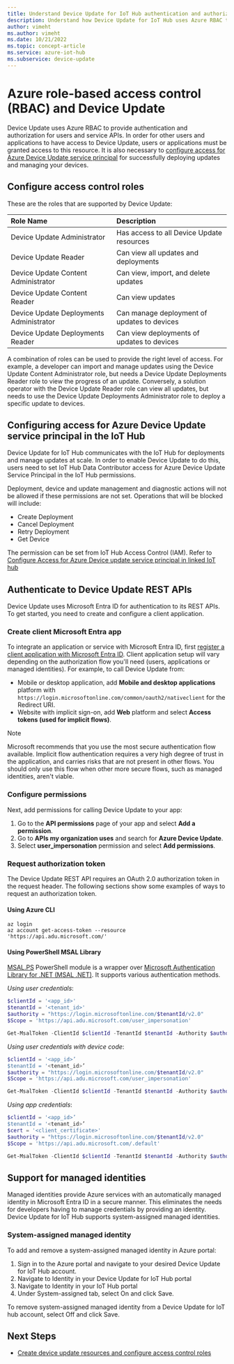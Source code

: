 ```yaml
---
title: Understand Device Update for IoT Hub authentication and authorization
description: Understand how Device Update for IoT Hub uses Azure RBAC to provide authentication and authorization for users and service APIs.
author: vimeht
ms.author: vimeht
ms.date: 10/21/2022
ms.topic: concept-article
ms.service: azure-iot-hub
ms.subservice: device-update
---
```


# Azure role-based access control (RBAC) and Device Update

Device Update uses Azure RBAC to provide authentication and authorization for users and service APIs. In order for other users and applications to have access to Device Update, users or applications must be granted access to this resource. It is also necessary to [configure access for Azure Device Update service principal](./device-update-control-access.md#configuring-access-for-azure-device-update-service-principal-in-the-iot-hub) for successfully deploying updates and managing your devices.

## Configure access control roles

 These are the roles that are supported by Device Update:

|   Role Name   | Description  |
| :--------- | :---- |
|  Device Update Administrator | Has access to all Device Update resources  |
|  Device Update Reader| Can view all updates and deployments |
|  Device Update Content Administrator | Can view, import, and delete updates  |
|  Device Update Content Reader | Can view updates  |
|  Device Update Deployments Administrator | Can manage deployment of updates to devices|
|  Device Update Deployments Reader| Can view deployments of updates to devices |

A combination of roles can be used to provide the right level of access. For example, a developer can import and manage updates using the Device Update Content Administrator role, but needs a Device Update Deployments Reader role to view the progress of an update. Conversely, a solution operator with the Device Update Reader role can view all updates, but needs to use the Device Update Deployments Administrator role to deploy a specific update to devices.

## Configuring access for Azure Device Update service principal in the IoT Hub

Device Update for IoT Hub communicates with the IoT Hub for deployments and manage updates at scale. In order to enable Device Update to do this, users need to set IoT Hub Data Contributor access for Azure Device Update Service Principal in the IoT Hub permissions. 

Deployment, device and update management and diagnostic actions will not be allowed if these permissions are not set. Operations that will be blocked will include:
* Create Deployment
* Cancel Deployment
* Retry Deployment 
* Get Device

The permission can be set from IoT Hub Access Control (IAM). Refer to [Configure Access for Azure Device update service principal in linked IoT hub](configure-access-control-device-update.md#configure-access-for-azure-device-update-service-principal-in-linked-iot-hub)

## Authenticate to Device Update REST APIs

Device Update uses Microsoft Entra ID for authentication to its REST APIs. To get started, you need to create and configure a client application.

<a name='create-client-azure-ad-app'></a>

### Create client Microsoft Entra app

To integrate an application or service with Microsoft Entra ID, first [register a client application with Microsoft Entra ID](../active-directory/develop/quickstart-register-app.md). Client application setup will vary depending on the authorization flow you'll need (users, applications or managed identities). For example, to call Device Update from:

* Mobile or desktop application, add **Mobile and desktop applications** platform with `https://login.microsoftonline.com/common/oauth2/nativeclient` for the Redirect URI.
* Website with implicit sign-on, add **Web** platform and select **Access tokens (used for implicit flows)**.

>[!NOTE]
>Microsoft recommends that you use the most secure authentication flow available. Implicit flow authentication requires a very high degree of trust in the application, and carries risks that are not present in other flows. You should only use this flow when other more secure flows, such as managed identities, aren't viable.

### Configure permissions

Next, add permissions for calling Device Update to your app:

1. Go to the **API permissions** page of your app and select **Add a permission**.
2. Go to **APIs my organization uses** and search for **Azure Device Update**.
3. Select **user_impersonation** permission and select **Add permissions**.

### Request authorization token

The Device Update REST API requires an OAuth 2.0 authorization token in the request header. The following sections show some examples of ways to request an authorization token.

#### Using Azure CLI

```azurecli
az login
az account get-access-token --resource 'https://api.adu.microsoft.com/'
```

#### Using PowerShell MSAL Library

[MSAL.PS](https://github.com/AzureAD/MSAL.PS) PowerShell module is a wrapper over [Microsoft Authentication Library for .NET (MSAL .NET)](https://github.com/AzureAD/microsoft-authentication-library-for-dotnet). It supports various authentication methods.

_Using user credentials_:

```powershell
$clientId = '<app_id>'
$tenantId = '<tenant_id>'
$authority = "https://login.microsoftonline.com/$tenantId/v2.0"
$Scope = 'https://api.adu.microsoft.com/user_impersonation'

Get-MsalToken -ClientId $clientId -TenantId $tenantId -Authority $authority -Scopes $Scope
```

_Using user credentials with device code_:

```powershell
$clientId = '<app_id>’
$tenantId = '<tenant_id>’
$authority = "https://login.microsoftonline.com/$tenantId/v2.0"
$Scope = 'https://api.adu.microsoft.com/user_impersonation'

Get-MsalToken -ClientId $clientId -TenantId $tenantId -Authority $authority -Scopes $Scope -Interactive -DeviceCode
```

_Using app credentials_:

```powershell
$clientId = '<app_id>’
$tenantId = '<tenant_id>’
$cert = '<client_certificate>'
$authority = "https://login.microsoftonline.com/$tenantId/v2.0"
$Scope = 'https://api.adu.microsoft.com/.default'

Get-MsalToken -ClientId $clientId -TenantId $tenantId -Authority $authority -Scopes $Scope -ClientCertificate $cert
```

## Support for managed identities

Managed identities provide Azure services with an automatically managed identity in Microsoft Entra ID in a secure manner. This eliminates the needs for developers having to manage credentials by providing an identity. Device Update for IoT Hub supports system-assigned managed identities.

### System-assigned managed identity

To add and remove a system-assigned managed identity in Azure portal:
1. Sign in to the Azure portal and navigate to your desired Device Update for IoT Hub account.
2. Navigate to Identity in your Device Update for IoT Hub portal
3. Navigate to Identity in your IoT Hub portal
4. Under System-assigned tab, select On and click Save.

To remove system-assigned managed identity from a Device Update for IoT hub account, select Off and click Save.



## Next Steps
* [Create device update resources and configure access control roles](./create-device-update-account.md)
